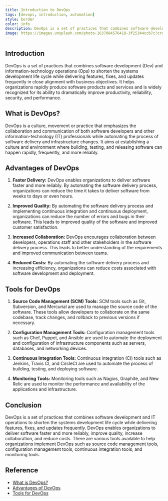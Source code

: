 ```yaml
---
title: Introduction to DevOps
tags: [devops, introduction, automation]
style: border
color: info
description: DevOps is a set of practices that combines software development (Dev) and information-technology operations (Ops) to shorten the systems development life cycle while delivering features, fixes, and updates frequently in close alignment with business objectives. It helps organizations rapidly produce software products and services and is widely recognized for its ability to dramatically improve productivity, reliability, security, and performance.
image: https://images.unsplash.com/photo-1637084576418-3f25344ccb7c?crop=entropy&cs=tinysrgb&fit=crop&fm=jpg&h=900&ixid=MnwxfDB8MXxyYW5kb218MHx8ZGV2b3BzLGludHJvZHVjdGlvbixhdXRvbWF0aW9ufHx8fHx8MTY3NDkyNTM5Nw&ixlib=rb-4.0.3&q=80&utm_campaign=api-credit&utm_medium=referral&utm_source=unsplash_source&w=1600
---
```

## Introduction

DevOps is a set of practices that combines software development (Dev) and information-technology operations (Ops) to shorten the systems development life cycle while delivering features, fixes, and updates frequently in close alignment with business objectives. It helps organizations rapidly produce software products and services and is widely recognized for its ability to dramatically improve productivity, reliability, security, and performance.

## What is DevOps?

DevOps is a culture, movement or practice that emphasizes the collaboration and communication of both software developers and other information-technology (IT) professionals while automating the process of software delivery and infrastructure changes. It aims at establishing a culture and environment where building, testing, and releasing software can happen rapidly, frequently, and more reliably.

## Advantages of DevOps

1. **Faster Delivery:** DevOps enables organizations to deliver software faster and more reliably. By automating the software delivery process, organizations can reduce the time it takes to deliver software from weeks to days or even hours.

2. **Improved Quality:** By automating the software delivery process and implementing continuous integration and continuous deployment, organizations can reduce the number of errors and bugs in their software. This leads to improved quality of the software and improved customer satisfaction.

3. **Increased Collaboration:** DevOps encourages collaboration between developers, operations staff and other stakeholders in the software delivery process. This leads to better understanding of the requirements and improved communication between teams.

4. **Reduced Costs:** By automating the software delivery process and increasing efficiency, organizations can reduce costs associated with software development and deployment. 

## Tools for DevOps

1. **Source Code Management (SCM) Tools:** SCM tools such as Git, Subversion, and Mercurial are used to manage the source code of the software. These tools allow developers to collaborate on the same codebase, track changes, and rollback to previous versions if necessary.

2. **Configuration Management Tools:** Configuration management tools such as Chef, Puppet, and Ansible are used to automate the deployment and configuration of infrastructure components such as servers, databases, and networking devices.

3. **Continuous Integration Tools:** Continuous integration (CI) tools such as Jenkins, Travis CI, and CircleCI are used to automate the process of building, testing, and deploying software.

4. **Monitoring Tools:** Monitoring tools such as Nagios, Graphite, and New Relic are used to monitor the performance and availability of the applications and infrastructure.

## Conclusion

DevOps is a set of practices that combines software development and IT operations to shorten the systems development life cycle while delivering features, fixes, and updates frequently. DevOps enables organizations to deliver software faster and more reliably, improve quality, increase collaboration, and reduce costs. There are various tools available to help organizations implement DevOps such as source code management tools, configuration management tools, continuous integration tools, and monitoring tools.

## Reference

- [What is DevOps?](https://www.atlassian.com/devops/what-is-devops)
- [Advantages of DevOps](https://www.edureka.co/blog/devops-advantages/)
- [Tools for DevOps](https://www.edureka.co/blog/devops-tools/)